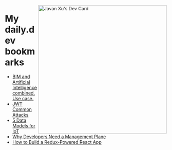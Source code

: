 
<a href="https://app.daily.dev/JavanXU"><img align="right" src="https://api.daily.dev/devcards/e45a150971844cd6959a94bb94e861ea.png?r=quw" width="400" alt="Javan Xu's Dev Card"/></a>

# My daily.dev bookmarks
<!-- daily.dev BOOKMARKS:START -->
- [BIM and Artificial Intelligence combined. Use case.](https://app.daily.dev/posts/T7poIgn_a?utm_source=rss&utm_medium=bookmarks&utm_campaign=6ueXw3FRNQzpNtewCDbI6)
- [JWT Common Attacks](https://app.daily.dev/posts/u-FATUzQZ?utm_source=rss&utm_medium=bookmarks&utm_campaign=6ueXw3FRNQzpNtewCDbI6)
- [5 Data Models for IoT](https://app.daily.dev/posts/vADZ4eiMt?utm_source=rss&utm_medium=bookmarks&utm_campaign=6ueXw3FRNQzpNtewCDbI6)
- [Why Developers Need a Management Plane](https://app.daily.dev/posts/o9QsyXLSN?utm_source=rss&utm_medium=bookmarks&utm_campaign=6ueXw3FRNQzpNtewCDbI6)
- [How to Build a Redux-Powered React App](https://app.daily.dev/posts/RcG1tuFlD?utm_source=rss&utm_medium=bookmarks&utm_campaign=6ueXw3FRNQzpNtewCDbI6)
<!-- daily.dev BOOKMARKS:END -->
